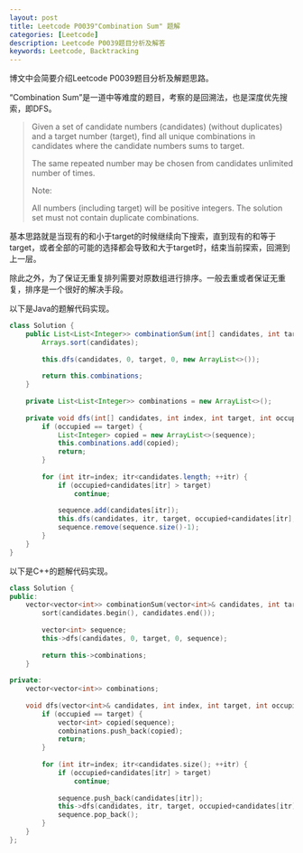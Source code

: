 ```yaml
---
layout: post
title: Leetcode P0039"Combination Sum" 题解
categories: [Leetcode]
description: Leetcode P0039题目分析及解答
keywords: Leetcode, Backtracking
---
```


博文中会简要介绍Leetcode P0039题目分析及解题思路。

“Combination Sum”是一道中等难度的题目，考察的是回溯法，也是深度优先搜索，即DFS。

> Given a set of candidate numbers (candidates) (without duplicates) and a target number (target), find all unique combinations in candidates where the candidate numbers sums to target.
> 
> The same repeated number may be chosen from candidates unlimited number of times.
> 
> Note:
> 
> All numbers (including target) will be positive integers.
> The solution set must not contain duplicate combinations.

基本思路就是当现有的和小于target的时候继续向下搜索，直到现有的和等于target，或者全部的可能的选择都会导致和大于target时，结束当前探索，回溯到上一层。

除此之外，为了保证无重复排列需要对原数组进行排序。一般去重或者保证无重复，排序是一个很好的解决手段。

以下是Java的题解代码实现。
```java
class Solution {
    public List<List<Integer>> combinationSum(int[] candidates, int target) {
        Arrays.sort(candidates);
        
        this.dfs(candidates, 0, target, 0, new ArrayList<>());
        
        return this.combinations;
    }
    
    private List<List<Integer>> combinations = new ArrayList<>();
    
    private void dfs(int[] candidates, int index, int target, int occupied, List<Integer> sequence) {
        if (occupied == target) {
            List<Integer> copied = new ArrayList<>(sequence);
            this.combinations.add(copied);
            return;
        }
        
        for (int itr=index; itr<candidates.length; ++itr) {
            if (occupied+candidates[itr] > target)
                continue;
            
            sequence.add(candidates[itr]);
            this.dfs(candidates, itr, target, occupied+candidates[itr], sequence);
            sequence.remove(sequence.size()-1);
        }
    }
}
```

以下是C++的题解代码实现。
```cpp
class Solution {
public:
    vector<vector<int>> combinationSum(vector<int>& candidates, int target) {
        sort(candidates.begin(), candidates.end());
        
        vector<int> sequence;
        this->dfs(candidates, 0, target, 0, sequence);
        
        return this->combinations;
    }
    
private: 
    vector<vector<int>> combinations;
    
    void dfs(vector<int>& candidates, int index, int target, int occupied, vector<int>& sequence) {
        if (occupied == target) {
            vector<int> copied(sequence);
            combinations.push_back(copied);
            return;
        }
        
        for (int itr=index; itr<candidates.size(); ++itr) {
            if (occupied+candidates[itr] > target)
                continue;
            
            sequence.push_back(candidates[itr]);
            this->dfs(candidates, itr, target, occupied+candidates[itr], sequence);
            sequence.pop_back();
        }
    }
};
```